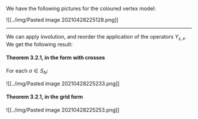We have the following pictures for the coloured vertex model:


![[../img/Pasted image 20210428225128.png]]

---

We can apply involution, and reorder the application of the operators $Y_{s,x}$. We get the following result:

#### Theorem 3.2.1, in the form with crosses

For each $\sigma\in S_N$:

![[../img/Pasted image 20210428225233.png]]

#### Theorem 3.2.1, in the grid form

![[../img/Pasted image 20210428225253.png]]